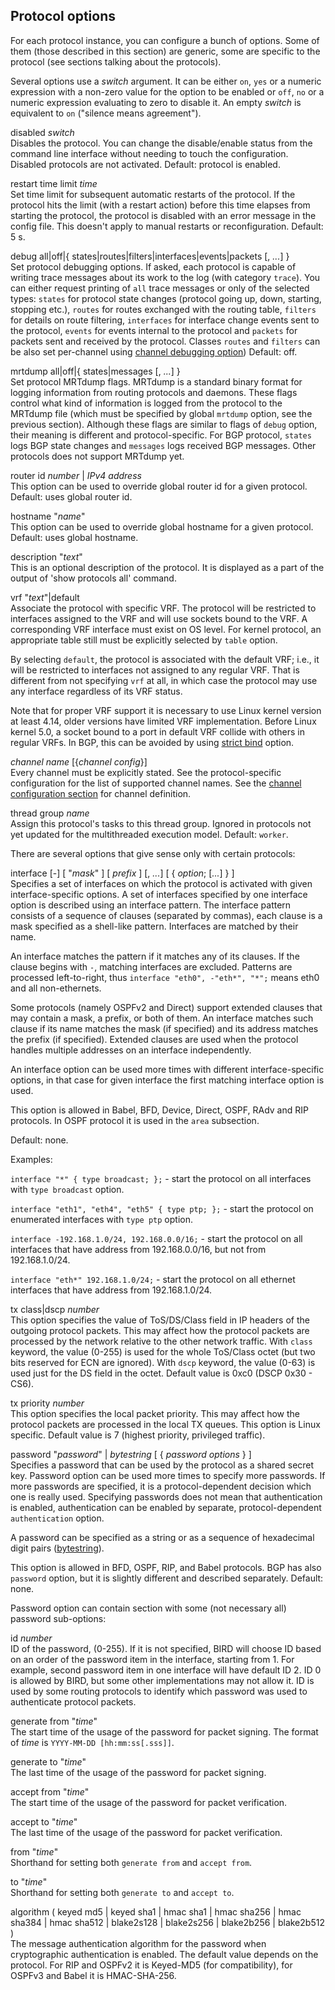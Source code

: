 ## Protocol options

For each protocol instance, you can configure a bunch of options. Some of
them (those described in this section) are generic, some are specific to the
protocol (see sections talking about the protocols).

Several options use a *switch* argument. It can be either `on`,
`yes` or a numeric expression with a non-zero value for the option to be
enabled or `off`, `no` or a numeric expression evaluating to zero to
disable it. An empty *switch* is equivalent to `on` ("silence means
agreement").

<span id="proto-disabled" class="code">disabled *switch*</span>  
Disables the protocol. You can change the disable/enable status from the
    command line interface without needing to touch the configuration.
    Disabled protocols are not activated. Default: protocol is enabled.

<span id="proto-restart-limit" class="code">restart time limit *time*</span>  
Set time limit for subsequent automatic restarts of the protocol.
        If the protocol hits the limit (with a restart action) before this time
        elapses from starting the protocol, the protocol is disabled with
    an error message in the config file. This doesn't apply to manual
    restarts or reconfiguration. Default: 5 s.

<span id="proto-debug" class="code">debug all\|off\|{ states\|routes\|filters\|interfaces\|events\|packets \[, *...*\] }</span>  
Set protocol debugging options. If asked, each protocol is capable of
    writing trace messages about its work to the log (with category
    `trace`). You can either request printing of `all` trace messages
    or only of the selected types: `states` for protocol state changes
    (protocol going up, down, starting, stopping etc.), `routes` for
    routes exchanged with the routing table, `filters` for details on
    route filtering, `interfaces` for interface change events sent to
    the protocol, `events` for events internal to the protocol and
    `packets` for packets sent and received by the protocol. Classes
    `routes` and `filters` can be also set per-channel using
    [channel debugging option](#channel-debug)) Default: off.

<span id="proto-mrtdump" class="code">mrtdump all\|off\|{ states\|messages \[, *...*\] }</span>  
Set protocol MRTdump flags. MRTdump is a standard binary format for
    logging information from routing protocols and daemons. These flags
    control what kind of information is logged from the protocol to the
    MRTdump file (which must be specified by global `mrtdump` option, see
    the previous section). Although these flags are similar to flags of
    `debug` option, their meaning is different and protocol-specific. For
    BGP protocol, `states` logs BGP state changes and `messages` logs
    received BGP messages. Other protocols does not support MRTdump yet.

<span id="proto-router-id" class="code">router id *number* \| *IPv4 address*</span>  
This option can be used to override global router id for a given
    protocol. Default: uses global router id.

<span id="proto-hostname" class="code">hostname "*name*"</span>  
This option can be used to override global hostname for a given
    protocol. Default: uses global hostname.

<span id="proto-description" class="code">description "*text*"</span>  
This is an optional description of the protocol. It is displayed as a
    part of the output of 'show protocols all' command.

<span id="proto-vrf" class="code">vrf "*text*"\|default</span>  
Associate the protocol with specific VRF. The protocol will be
    restricted to interfaces assigned to the VRF and will use sockets bound
    to the VRF. A corresponding VRF interface must exist on OS level. For
    kernel protocol, an appropriate table still must be explicitly selected
    by `table` option.

By selecting `default`, the protocol is associated with the default
    VRF; i.e., it will be restricted to interfaces not assigned to any
    regular VRF. That is different from not specifying `vrf` at all, in
    which case the protocol may use any interface regardless of its VRF
    status.

Note that for proper VRF support it is necessary to use Linux kernel
    version at least 4.14, older versions have limited VRF implementation.
    Before Linux kernel 5.0, a socket bound to a port in default VRF collide
    with others in regular VRFs. In BGP, this can be avoided by using
    [strict bind](#bgp-strict-bind) option.

<span id="proto-channel" class="code">*channel name* \[{*channel config*}\]</span>  
Every channel must be explicitly stated. See the protocol-specific
    configuration for the list of supported channel names. See the
    [channel configuration section](#channel-opts) for channel
    definition.

<span id="proto-thread-group" class="code">thread group *name*</span>  
Assign this protocol's tasks to this thread group. Ignored in protocols
    not yet updated for the multithreaded execution model.
    Default: `worker`.

There are several options that give sense only with certain protocols:

<span id="proto-iface" class="code">interface \[-\] \[ "*mask*" \] \[ *prefix* \] \[, *...*\] \[ { *option*; \[*...*\] } \]</span>  
Specifies a set of interfaces on which the protocol is activated with
    given interface-specific options. A set of interfaces specified by one
    interface option is described using an interface pattern. The interface
    pattern consists of a sequence of clauses (separated by commas), each
    clause is a mask specified as a shell-like pattern. Interfaces are
    matched by their name.

An interface matches the pattern if it matches any of its clauses. If
    the clause begins with `-`, matching interfaces are excluded. Patterns
    are processed left-to-right, thus `interface "eth0", -"eth*", "*";`
    means eth0 and all non-ethernets.

Some protocols (namely OSPFv2 and Direct) support extended clauses that
    may contain a mask, a prefix, or both of them. An interface matches such
    clause if its name matches the mask (if specified) and its address
    matches the prefix (if specified). Extended clauses are used when the
    protocol handles multiple addresses on an interface independently.

An interface option can be used more times with different interface-specific
    options, in that case for given interface the first matching interface
    option is used.

This option is allowed in Babel, BFD, Device, Direct, OSPF, RAdv and RIP
    protocols. In OSPF protocol it is used in the `area` subsection.

Default: none.

Examples:

`interface "*" { type broadcast; };` - start the protocol on all
    interfaces with `type broadcast` option.

`interface "eth1", "eth4", "eth5" { type ptp; };` - start the
    protocol on enumerated interfaces with `type ptp` option.

`interface -192.168.1.0/24, 192.168.0.0/16;` - start the protocol
    on all interfaces that have address from 192.168.0.0/16, but not from
    192.168.1.0/24.

`interface "eth*" 192.168.1.0/24;` - start the protocol on all
    ethernet interfaces that have address from 192.168.1.0/24.

<span id="proto-tx-class" class="code">tx class\|dscp *number*</span>  
This option specifies the value of ToS/DS/Class field in IP headers of
    the outgoing protocol packets. This may affect how the protocol packets
    are processed by the network relative to the other network traffic. With
    `class` keyword, the value (0-255) is used for the whole ToS/Class
    octet (but two bits reserved for ECN are ignored). With `dscp`
    keyword, the value (0-63) is used just for the DS field in the octet.
    Default value is 0xc0 (DSCP 0x30 - CS6).

<span id="proto-tx-priority" class="code">tx priority *number*</span>  
This option specifies the local packet priority. This may affect how the
    protocol packets are processed in the local TX queues. This option is
    Linux specific. Default value is 7 (highest priority, privileged traffic).

<span id="proto-pass" class="code">password "*password*" \| *bytestring* \[ { *password options* } \]</span>  
Specifies a password that can be used by the protocol as a shared secret
    key. Password option can be used more times to specify more passwords.
    If more passwords are specified, it is a protocol-dependent decision
    which one is really used. Specifying passwords does not mean that
    authentication is enabled, authentication can be enabled by separate,
    protocol-dependent `authentication` option.

A password can be specified as a string or as a sequence of hexadecimal
    digit pairs ([bytestring](#type-bytestring)).

This option is allowed in BFD, OSPF, RIP, and Babel protocols. BGP has
    also `password` option, but it is slightly different and described
    separately. Default: none.

Password option can contain section with some (not necessary all) password sub-options:

<span id="proto-pass-id" class="code">id *number*</span>  
ID of the password, (0-255). If it is not specified, BIRD will choose ID
    based on an order of the password item in the interface, starting from
    1. For example, second password item in one interface will have default
    ID 2. ID 0 is allowed by BIRD, but some other implementations may not
    allow it. ID is used by some routing protocols to identify which
    password was used to authenticate protocol packets.

<span id="proto-pass-gen-from" class="code">generate from "*time*"</span>  
The start time of the usage of the password for packet signing.
    The format of *time* is `YYYY-MM-DD [hh:mm:ss[.sss]]`.

<span id="proto-pass-gen-to" class="code">generate to "*time*"</span>  
The last time of the usage of the password for packet signing.

<span id="proto-pass-accept-from" class="code">accept from "*time*"</span>  
The start time of the usage of the password for packet verification.

<span id="proto-pass-accept-to" class="code">accept to "*time*"</span>  
The last time of the usage of the password for packet verification.

<span id="proto-pass-from" class="code">from "*time*"</span>  
Shorthand for setting both `generate from` and `accept from`.

<span id="proto-pass-to" class="code">to "*time*"</span>  
Shorthand for setting both `generate to` and `accept to`.

<span id="proto-pass-algorithm" class="code">algorithm ( keyed md5 \| keyed sha1 \| hmac sha1 \| hmac sha256 \| hmac sha384 \| hmac sha512 \| blake2s128 \| blake2s256 \| blake2b256 \| blake2b512 )</span>  
The message authentication algorithm for the password when cryptographic
    authentication is enabled. The default value depends on the protocol.
    For RIP and OSPFv2 it is Keyed-MD5 (for compatibility), for OSPFv3 and
    Babel it is HMAC-SHA-256.
